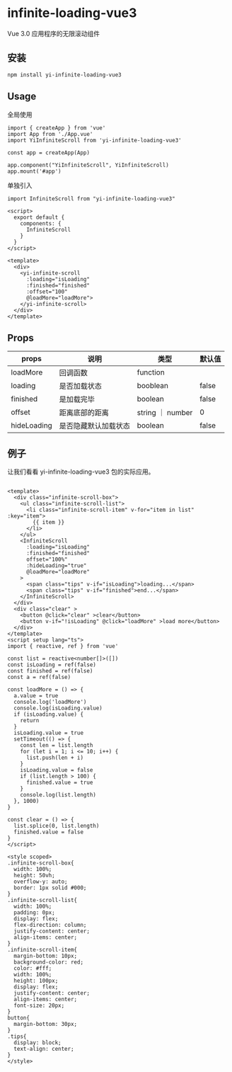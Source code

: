 
# infinite-loading-vue3
Vue 3.0 应用程序的无限滚动组件

## 安装
```
npm install yi-infinite-loading-vue3
```


## Usage

全局使用
```
import { createApp } from 'vue'
import App from './App.vue'
import YiInfiniteScroll from 'yi-infinite-loading-vue3'

const app = createApp(App)

app.component("YiInfiniteScroll", YiInfiniteScroll)
app.mount('#app')

```

单独引入
```
import InfiniteScroll from "yi-infinite-loading-vue3"

<script>
  export default {
    components: {
      InfiniteScroll
    }
  }
</script>

<template>
  <div>
    <yi-infinite-scroll
      :loading="isLoading"
      :finished="finished"
      :offset="100"
      @loadMore="loadMore">
    </yi-infinite-scroll>
  </div>
</template>

```


## Props

| props             | 说明                     | 类型               | 默认值    |
| --------------- | ---------- | ---------- | ---------- |
| loadMore            | 回调函数 | function |  |
| loading | 是否加载状态 | booblean | false |
| finished | 是加载完毕 | boolean | false |
| offset | 距离底部的距离 | string ｜ number | 0 |
| hideLoading | 是否隐藏默认加载状态 | boolean | false |


## 例子
让我们看看 yi-infinite-loading-vue3 包的实际应用。

```

<template>
  <div class="infinite-scroll-box">
    <ul class="infinite-scroll-list">
      <li class="infinite-scroll-item" v-for="item in list" :key="item">
        {{ item }}
      </li>
    </ul>
    <InfiniteScroll
      :loading="isLoading"
      :finished="finished"
      offset="100%"
      :hideLoading="true"
      @loadMore="loadMore"
    >
      <span class="tips" v-if="isLoading">loading...</span>
      <span class="tips" v-if="finished">end...</span>
    </InfiniteScroll>
  </div>
  <div class="clear" >
    <button @click="clear" >clear</button>
    <button v-if="!isLoading" @click="loadMore" >load more</button>
  </div>
</template>
<script setup lang="ts">
import { reactive, ref } from 'vue'

const list = reactive<number[]>([])
const isLoading = ref(false)
const finished = ref(false)
const a = ref(false)

const loadMore = () => {
  a.value = true
  console.log('loadMore')
  console.log(isLoading.value)
  if (isLoading.value) {
    return
  }
  isLoading.value = true
  setTimeout(() => {
    const len = list.length
    for (let i = 1; i <= 10; i++) {
      list.push(len + i)
    }
    isLoading.value = false
    if (list.length > 100) {
      finished.value = true
    }
    console.log(list.length)
  }, 1000)
}

const clear = () => {
  list.splice(0, list.length)
  finished.value = false
}
</script>

<style scoped>
.infinite-scroll-box{
  width: 100%;
  height: 50vh;
  overflow-y: auto;
  border: 1px solid #000;
}
.infinite-scroll-list{
  width: 100%;
  padding: 0px;
  display: flex;
  flex-direction: column;
  justify-content: center;
  align-items: center;
}
.infinite-scroll-item{
  margin-bottom: 10px;
  background-color: red;
  color: #fff;
  width: 100%;
  height: 100px;
  display: flex;
  justify-content: center;
  align-items: center;
  font-size: 20px;
}
button{
  margin-bottom: 30px;
}
.tips{
  display: block;
  text-align: center;
}
</style>


```